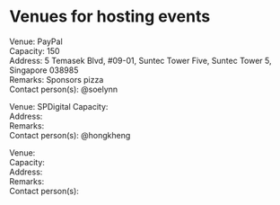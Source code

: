 # Venues for hosting events

Venue: PayPal  
Capacity: 150  
Address: 5 Temasek Blvd, #09-01, Suntec Tower Five, Suntec Tower 5, Singapore 038985  
Remarks: Sponsors pizza  
Contact person(s): @soelynn  

Venue: SPDigital
Capacity:  
Address:   
Remarks:  
Contact person(s): @hongkheng  

Venue:  
Capacity:  
Address:   
Remarks:  
Contact person(s):    
